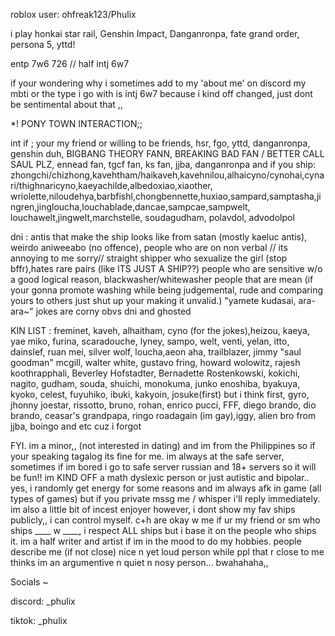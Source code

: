 
roblox user: ohfreak123/Phulix

i play honkai star rail, Genshin Impact, Danganronpa, fate grand order, persona 5, yttd!

entp 7w6 726 // half intj 6w7

if your wondering why i sometimes add to my 'about me' on discord my mbti or the type i go with is intj 6w7 because i kind off changed, just dont be sentimental about that ,,

*! PONY TOWN INTERACTION;;

int if ; your my friend or willing to be friends, hsr, fgo, yttd, danganronpa, genshin duh, BIGBANG THEORY FANN, BREAKING BAD FAN / BETTER CALL SAUL PLZ, ennead fan, tgcf fan, ks fan, jjba, danganronpa and if you ship:
zhongchi/chizhong,kavehtham/haikaveh,kavehnilou,alhaicyno/cynohai,cynari/thighnaricyno,kaeyachilde,albedoxiao,xiaother, wriolette,niloudehya,barbfishl,chongbennette,huxiao,sampard,samptasha,jingren,jingloucha,louchablade,dancae,sampcae,sampwelt, louchawelt,jingwelt,marchstelle, soudagudham, polavdol, advodolpol

dni : antis that make the ship looks like from satan (mostly kaeluc antis), weirdo aniweeabo (no offence), people who are on non verbal // its annoying to me sorry// straight shipper who sexualize the girl (stop bffr),hates rare pairs (like ITS JUST A SHIP??) people who are sensitive w/o a good logical reason, blackwasher/whitewasher people that are mean (if your gonna promote washing while being judgemental, rude and comparing yours to others just shut up your making it unvalid.) "yamete kudasai, ara-ara~" jokes are corny obvs dni and ghosted

KIN LIST : freminet, kaveh, alhaitham, cyno (for the jokes),heizou, kaeya, yae miko, furina, scaradouche, lyney, sampo, welt, venti, yelan, itto, dainslef, ruan mei, silver wolf, loucha,aeon aha, trailblazer, jimmy "saul goodman" mcgill, walter white, gustavo fring, howard wolowitz, rajesh koothrapphali, Beverley Hofstadter, Bernadette Rostenkowski, kokichi, nagito, gudham, souda, shuichi, monokuma, junko enoshiba, byakuya, kyoko, celest, fuyuhiko, ibuki, kakyoin, josuke(first) but i think first, gyro, jhonny joestar, rissotto, bruno, rohan, enrico pucci, FFF, diego brando, dio brando, ceasar's grandpapa, ringo roadagain (im gay),iggy, alien bro from jjba, boingo and etc cuz i forgot


FYI. im a minor,, (not interested in dating) and im from the Philippines so if your speaking tagalog its fine for me. im always at the safe server, sometimes if im bored i go to safe server russian and 18+ servers so it will be fun!! im KIND OFF a math dyslexic person or just autistic and bipolar.. yes, i randomly get energy for some reasons and im always afk in game (all types of games) but if you private mssg me / whisper i'll reply immediately. im also a little bit of incest enjoyer however, i dont show my fav ships publicly,, i can control myself. c+h are okay w me if ur my friend or sm who ships ____ w ____, i respect ALL ships but i base it on the people who ships it. im a half writer and artist if im in the mood to do my hobbies. people describe me (if not close) nice n yet loud person while ppl that r close to me thinks im an argumentive n quiet n nosy person... bwahahaha,,


Socials ~


discord: _phulix

tiktok: _phulix

